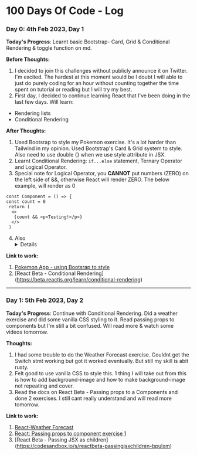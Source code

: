 # 100 Days Of Code - Log

### Day 0: 4th Feb 2023, Day 1

**Today's Progress**: Learnt basic Bootstrap- Card, Grid & Conditional Rendering & toggle function on md.

**Before Thoughts:** 
1. I decided to join this challenges without publicly announce it on Twitter. I'm excited. The hardest at this moment would be I doubt I will able to just do purely coding for an hour without counting together the time spent on tutorial or reading but I will try my best.  
2. First day, I decided to continue learning React that I've been doing in the last few days. Will learn:
  * Rendering lists
  * Conditional Rendering

**After Thoughts:** 
1. Used Bootsrap to style my Pokemon exercise. It's a lot harder than Tailwind in my opinion. Used Bootstrap's Card & Grid system to style. Also need to use double {} when we use style attribute in JSX. 
2. Learnt Conditional Rendering: ```if...else``` statement, Ternary Operator and Logical Operator.
3. Special note for Logical Operator, you **CANNOT** put numbers (ZERO) on the left side of &&, otherwise React will render ZERO.
The below example, will render as 0
```
const Component = () => {
const count = 0
 return (
  <>
   {count && <p>Testing!</p>}
  </>
 )
 ```
 4. Also <details> tag (+ closing tag) for [markdown toggle](https://www.reddit.com/r/ObsidianMD/comments/j1770s/heres_how_to_create_a_toggle_switch_in_markdown/).

**Link to work:** 
1. [Pokemon App - using Bootsrap to style](https://codesandbox.io/s/pokedex-forked-0toh8l?file=/src/Pokemon.jsx)
2. [React Beta - Conditional Rendering] (https://beta.reactjs.org/learn/conditional-rendering)
 
 ---
 ### Day 1: 5th Feb 2023, Day 2

**Today's Progress**: Continue with Conditional Rendering. Did a weather exercise and did some vanilla CSS styling to it. Read passing props to components but I'm still a bit confused. Will read more & watch some videos tomorrow.

**Thoughts:** 
1. I had some trouble to do the Weather Forecast exercise. Couldnt get the Switch stmt working but got it worked eventually. But still my skill is abit rusty.
2. Felt good to use vanilla CSS to style this. 1 thing I will take out from this is how to add background-image and how to make background-image not repeating and cover.
3. Read the docs on React Beta - Passing props to a Components and done 2 exercises. I still cant really understand and will read more tomorrow.

**Link to work:** 
1. [React-Weather Forecast]([https://codesandbox.io/s/pokedex-forked-0toh8l?file=/src/Pokemon.jsx](https://codesandbox.io/s/w7d2-weather-forecast-again-oeo0d8?file=/src/styles.css))
2. [React: Passing props to component exercise 1](https://codesandbox.io/s/react-passingprops-e1-pxeqk9)
3. [React Beta - Passing JSX as children] (https://codesandbox.io/s/reactbeta-passingjsxchildren-bpulxm)
 

<!-- ### Day 0: February 30, 2016 (Example 1)
##### (delete me or comment me out)

**Today's Progress**: Fixed CSS, worked on canvas functionality for the app.

**Thoughts:** I really struggled with CSS, but, overall, I feel like I am slowly getting better at it. Canvas is still new for me, but I managed to figure out some basic functionality.

**Link to work:** [Calculator App](http://www.example.com)

### Day 0: February 30, 2016 (Example 2)
##### (delete me or comment me out)

**Today's Progress**: Fixed CSS, worked on canvas functionality for the app.

**Thoughts**: I really struggled with CSS, but, overall, I feel like I am slowly getting better at it. Canvas is still new for me, but I managed to figure out some basic functionality.

**Link(s) to work**: [Calculator App](http://www.example.com)


### Day 1: June 27, Monday

**Today's Progress**: I've gone through many exercises on FreeCodeCamp.

**Thoughts** I've recently started coding, and it's a great feeling when I finally solve an algorithm challenge after a lot of attempts and hours spent.

**Link(s) to work**
1. [Find the Longest Word in a String](https://www.freecodecamp.com/challenges/find-the-longest-word-in-a-string)
2. [Title Case a Sentence](https://www.freecodecamp.com/challenges/title-case-a-sentence)
 -->
